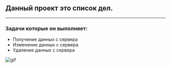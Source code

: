 ## Данный проект это список дел.
* * *
### Задачи которые он выполняет:
+ Получение данных с сервера
+ Изменение данных с сервера
+ Удаление данных с сервера

![gif](https://github.com/KasumovW/leave-a-to-do-list/blob/main/src/Gif.gif)